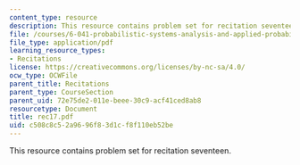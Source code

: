 ```yaml
---
content_type: resource
description: This resource contains problem set for recitation seventeen.
file: /courses/6-041-probabilistic-systems-analysis-and-applied-probability-spring-2006/c508c8c52a9696f83d1cf8f110eb52be_rec17.pdf
file_type: application/pdf
learning_resource_types:
- Recitations
license: https://creativecommons.org/licenses/by-nc-sa/4.0/
ocw_type: OCWFile
parent_title: Recitations
parent_type: CourseSection
parent_uid: 72e75de2-011e-beee-30c9-acf41ced8ab8
resourcetype: Document
title: rec17.pdf
uid: c508c8c5-2a96-96f8-3d1c-f8f110eb52be
---
```

This resource contains problem set for recitation seventeen.